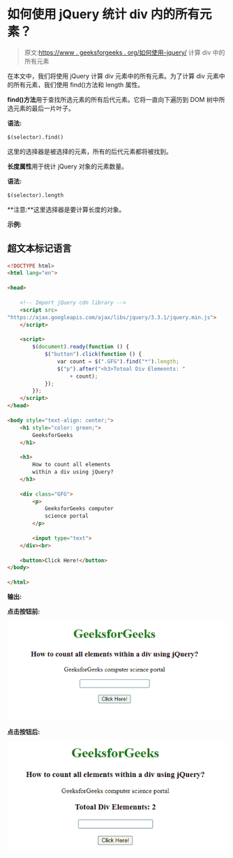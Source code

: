 # 如何使用 jQuery 统计 div 内的所有元素？

> 原文:[https://www . geeksforgeeks . org/如何使用-jquery/](https://www.geeksforgeeks.org/how-to-count-all-elements-within-a-div-using-jquery/) 计算 div 中的所有元素

在本文中，我们将使用 jQuery 计算 div 元素中的所有元素。为了计算 div 元素中的所有元素，我们使用 find()方法和 length 属性。

**find()方法**用于查找所选元素的所有后代元素。它将一直向下遍历到 DOM 树中所选元素的最后一片叶子。

**语法:**

```html
$(selector).find()
```

这里的选择器是被选择的元素，所有的后代元素都将被找到。

**长度属性**用于统计 jQuery 对象的元素数量。

**语法:**

```html
$(selector).length
```

**注意:**这里选择器是要计算长度的对象。

**示例:**

## 超文本标记语言

```html
<!DOCTYPE html>
<html lang="en">

<head>

    <!-- Import jQuery cdn library -->
    <script src=
"https://ajax.googleapis.com/ajax/libs/jquery/3.3.1/jquery.min.js">
    </script>

    <script>
        $(document).ready(function () {
            $("button").click(function () {
                var count = $(".GFG").find("*").length;
                $("p").after("<h3>Totoal Div Elemennts: "
                    + count);
            });
        });
    </script>
</head>

<body style="text-align: center;">
    <h1 style="color: green;">
        GeeksforGeeks
    </h1>

    <h3>
        How to count all elements
        within a div using jQuery?
    </h3>

    <div class="GFG">
        <p>
            GeeksforGeeks computer 
            science portal
        </p>

        <input type="text">
    </div><br>

    <button>Click Here!</button>
</body>

</html>
```

**输出:**

**点击按钮前:**

![](img/ac850cf86c233ef42630a5a29347fd2f.png)

**点击按钮后:**

![](img/fd610d1f0f8c5ec7b7eeee2f7e77dbc2.png)